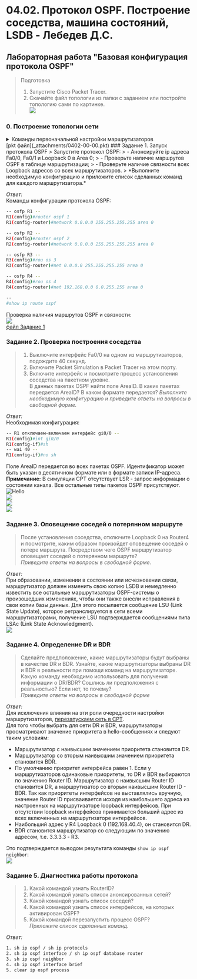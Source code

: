 # 04.02. Протокол OSPF. Построение соседства, машина состояний, LSDB - Лебедев Д.С.
## Лабораторная работа "Базовая конфигурация протокола OSPF"
> Подготовка
> 1. Запустите Cisco Packet Tracer.
> 2. Скачайте файл топологии из папки с заданием или постройте топологию сами по картинке.  
> ![](_attachments/0402-00-00.png)  
### 0. Построение топологии сети
<details>
<summary>Команды первоначальной настройки маршрутизаторов</summary>

```bash
-- Настройка R1 --
Router(config)#host R1

R1(config)#int range gi0/0-1
R1(config-if-range)#no sh
R1(config-if-range)#ex

R1(config)#int loo0
R1(config-if)#ip addr 1.1.1.1 255.255.255.0

R1(config-if)#int gi0/0
R1(config-if)#ip addr 192.168.1.1 255.255.255.0

R1(config-if)#int gi0/1
R1(config-if)#ip addr 209.45.185.231 255.255.255.0

R1(config-if)#end
R1#wr

-- Настройка R2 --
Router(config)#host R2

R2(config)#int lo0
R2(config-if)#ip addr 2.2.2.2 255.255.255.0

R2(config-if)#int gi0/0
R2(config-if)#ip addr 192.168.1.2 255.255.255.0
R2(config-if)#no sh

R2(config-if)#int gi0/1
R2(config-if)#ip addr 172.16.1.2 255.255.255.0
R2(config-if)#no sh

R2(config-if)#end
R2#wr

-- Настройка R3 --
Router(config)#host R3

R3(config)#int lo0
R3(config-if)#ip addr 3.3.3.3 255.255.255.0

R3(config-if)#int gi0/0
R3(config-if)#ip addr 192.168.1.3 255.255.255.0
R3(config-if)#no sh

R3(config-if)#int gi0/1
R3(config-if)#ip addr 192.168.3.3 255.255.255.0
R3(config-if)#no sh

R3(config-if)#do wr
R3(config-if)#end

-- Настройка R4 --
Router(config)#host R4

R4(config)#int lo0
R4(config-if)#ip addr 192.168.40.4 255.255.255.0

R4(config-if)#int gi0/0
R4(config-if)#ip addr 192.168.1.4 255.255.255.0
R4(config-if)#no sh

R4(config-if)#int gi0/1
R4(config-if)#ip addr 192.168.4.1 255.255.255.0
R4(config-if)#no sh

R4(config-if)#do wr
R4(config-if)#end
```
</details>
[pkt файл](_attachments/0402-00-00.pkt)
### Задание 1. Запуск протокола OSPF
> Запустите протокол OSPF:
> - Анонсируйте ip адреса Fa0/0, Fa0/1 и Loopback 0 в Area 0;
> - Проверьте наличие маршрутов OSPF в таблице маршрутизации;
> - Проверьте наличие связности всех Loopback адресов со всех маршрутизаторов.
> *Выполните необходимую конфигурацию и приложите список сделанных команд для каждого маршрутизатора.*

*Ответ:*  
Команды конфигурации протокола OSPF:  
```sh
-- osfp R1 --
R1(config)#router ospf 1
R1(config-router)#network 0.0.0.0 255.255.255.255 area 0

-- osfp R2 --
R2(config)#router ospf 2
R2(config-router)#network 0.0.0.0 255.255.255.255 area 0

-- osfp R3 --
R3(config)#rou os 3
R3(config-router)#net 0.0.0.0 255.255.255.255 area 0

-- osfp R4 --
R4(config)#rou os 4
R4(config-router)#net 192.168.0.0 0.0.255.255 area 0

--
#show ip route ospf
```

Проверка наличия маршрутов OSPF и связности:  
![](_attachments/0402-01-01.png)  
[файл Задание 1](_attachments/0402-01-01.pkt)
### Задание 2. Проверка построения соседства
> 1. Выключите интерфейс Fa0/0 на одном из маршрутизаторов, подождите 40 секунд.
> 2. Включите Packet Simulation в Packet Tracer на этом порту.
> 3. Включите интерфейс и посмотрите процесс установления соседства на пакетном уровне.  
> В данных пакетах OSPF найти поле AreaID. В каких пакетах передается AreaID? В каком формате передается?
> *Выполните необходимую конфигурацию и приведите ответы на вопросы в свободной форме.*

*Ответ:*  
Необходимая конфигурация:  
```sh
-- R1 отключаем-включаем интерфейс gi0/0 --
R1(config)#int gi0/0
R1(config-if)#sh
-- wai 40 --
R1(config-if)#no sh
```

Поле AreaID передается во всех пакетах OSPF. Идентификатор может быть указан в десятичном формате или в формате записи IP-адреса.
**Примечание:**<u></u> В симуляции CPT отсутствует LSR - запрос информации о состоянии канала. Все остальные типы пакетов OSPF присутствуют.  
![Hello](_attachments/0402-02-01_hello.png)  
![](_attachments/0402-02-02_dd.png)  
![](_attachments/0402-02-04_lsu.png)  
![](_attachments/0402-02-05_lsac.png)  
### Задание 3. Оповещение соседей о потерянном маршруте
> После установления соседства, отключите Loopback 0 на Router4 и посмотрите, каким образом произойдет оповещение соседей о потере маршрута. Посредством чего OSPF маршрутизатор оповещает соседей о потерянном маршруте?  
> *Приведите ответы на вопросы в свободной форме.*

*Ответ:*  
При образовании, изменении в состоянии или исчезновении связи, маршрутизатор должен изменить свою копию LSDB и немедленно известить все остальные маршрутизаторы OSPF-системы о произошедших изменениях, чтобы они также внесли исправления в свои копии базы данных. 
Для этого посылается сообщение LSU (Link State Update), которое ретранслируется в сети всеми маршрутизаторами, получение LSU подтверждается сообщениями типа LSAc (Link State Acknowledgment).  
![](_attachments/0402-03-01_lsг.png)  
### Задание 4. Определение DR и BDR
> Сделайте предположение, какие маршрутизаторы будут выбраны в качестве DR и BDR. Узнайте, какие маршрутизаторы выбраны DR и BDR в реальности при помощи команд на маршрутизаторе. Какую команду необходимо использовать для получения информации о DR/BDR? Сошлись ли предположения с реальностью? Если нет, то почему?  
> *Приведите ответы на вопросы в свободной форме*

*Ответ:*  
Для исключения влияния на эти роли очередности настройки маршрутизаторов, <u>перезапускаем сеть в CPT</u>.  
Для того чтобы выбрать для сети DR и BDR, маршрутизаторы просматривают значение приоритета в hello-сообщениях и следуют таким условиям:
-  Маршрутизатор с наивысшим значением приоритета становится DR.
-  Маршрутизатор со вторым наивысшим значением приоритета становится BDR.
-  По умолчанию приоритет интерфейса равен 1. Если у маршрутизаторов одинаковые приоритеты, то DR и BDR выбираются по значению Router ID. Маршрутизатор с наивысшим Router ID становится DR, а маршрутизатор со вторым наивысшим Router ID - BDR.
Так как приоритеты интерфейсов не выставлялись вручную, значение Router ID присваивается исходя из наибольшего адреса из настроенных на маршрутизаторе loopback интерфейсов. При отсутствии loopback интерфейсов принимается больший адрес из всех включенных на маршрутизаторе интерфейсов.
- Наибольший адрес у R4 Loopback 0 (192.168.40.4), он становится DR.
- BDR становится маршрутизатор со следующим по значению адресом, т.е. 3.3.3.3 - R3.

Это подтверждается выводом результата команды `show ip ospf neighbor`:  
![](_attachments/0402-04-01.png)  
### Задание 5. Диагностика работы протокола
> 1. Какой командой узнать RouterID?
> 2. Какой командой узнать список анонсированных сетей?
> 3. Какой командой узнать список соседей?
> 4. Какой командой узнать список интерфейсов, на которых активирован OSPF?
> 5. Какой командой перезапустить процесс OSPF?  
> *Приложите список сделанных команд.*

*Ответ:*  
```sh
1. sh ip ospf / sh ip protocols
2. sh ip ospf interface / sh ip ospf database router
3. sh ip ospf neighbor
4. sh ip ospf interface brief
5. clear ip ospf process
```
